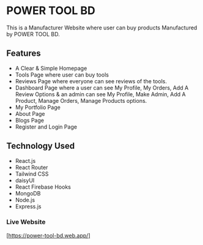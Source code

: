 # POWER TOOL BD

This is a Manufacturer Website where user can buy products Manufactured by POWER TOOL BD.

## Features

- A Clear & Simple Homepage
- Tools Page where user can buy tools
- Reviews Page where everyone can see reviews of the tools.
- Dashboard Page where a user can see My Profile, My Orders, Add A Review Options & an admin can see My Profile, Make Admin, Add A Product, Manage Orders, Manage Products options.
- My Portfolio Page
- About Page
- Blogs Page
- Register and Login Page

## Technology Used

- React.js
- React Router
- Tailwind CSS
- daisyUI
- React Firebase Hooks
- MongoDB
- Node.js
- Express.js

### Live Website

[https://power-tool-bd.web.app/]
